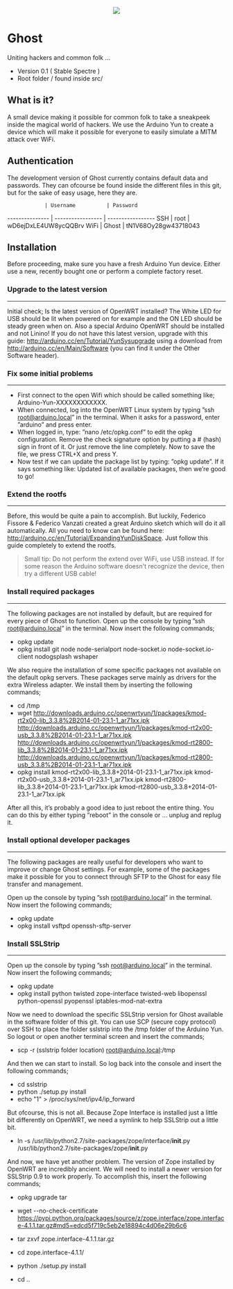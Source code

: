 <p align="center">
  <a href="http://projectghost.nl">
    <img src="http://projectghost.nl/assets/img/ghost_transparant.png"/>
  </a>
</p>

# Ghost

Uniting hackers and common folk ...

* Version 0.1 ( Stable Spectre )
* Root folder / found inside src/

## What is it?

A small device making it possible for common folk to take a sneakpeek inside the magical world of hackers. We use the Arduino Yun to create a device which will make it possible for everyone to easily simulate a MITM attack over WiFi.

## Authentication
The development version of Ghost currently contains default data and passwords.
They can ofcourse be found inside the different files in this git, but for the sake of easy usage, here they are.

                | Username          | Password
--------------- | ----------------- | -----------------
SSH             | root              | wD6ejDxLE4UW8ycQQBrv
WiFi            | Ghost             | tN1V68Oy28gw43718043

## Installation

Before proceeding, make sure you have a fresh Arduino Yun device. Either use a new, recently bought one or perform a complete factory reset.

### Upgrade to the latest version
----------------------

Initial check; Is the latest version of OpenWRT installed? The White LED for USB should be lit when powered on for example and the ON LED should be steady green when on.
Also a special Arduino OpenWRT should be installed and not Linino! If you do not have this latest version, upgrade with this guide: http://arduino.cc/en/Tutorial/YunSysupgrade using a download from http://arduino.cc/en/Main/Software (you can find it under the Other Software header).

### Fix some initial problems
----------------------

* First connect to the open Wifi which should be called something like; Arduino-Yun-XXXXXXXXXXXX.
* When connected, log into the OpenWRT Linux system by typing ”ssh root@arduino.local” in the terminal. When it asks for a password, enter ”arduino” and press enter.
* When logged in, type: ”nano /etc/opkg.conf” to edit the opkg configuration. Remove the check signature option by putting a # (hash) sign in front of it. Or just remove the line completely. Now to save the file, we press CTRL+X and press Y.
* Now test if we can update the package list by typing: ”opkg update”. If it says something like: Updated list of available packages, then we’re good to go!

### Extend the rootfs
----------------------

Before, this would be quite a pain to accomplish. But luckily, Federico Fissore & Federico Vanzati created a great Arduino sketch which will do it all automatically.
All you need to know can be found here: http://arduino.cc/en/Tutorial/ExpandingYunDiskSpace. Just follow this guide completely to extend the rootfs.

> Small tip: Do not perform the extend over WiFi, use USB instead. If for some reason the Arduino software doesn't recognize the device, then try a different USB cable!

### Install required packages
----------------------

The following packages are not installed by default, but are required for every piece of Ghost to function. Open up the console by typing ”ssh root@arduino.local” in the terminal.
Now insert the following commands;

* opkg update
* opkg install git node node-serialport node-socket.io node-socket.io-client nodogsplash wshaper

We also require the installation of some specific packages not available on the default opkg servers. These packages serve mainly as drivers for the extra Wireless adapter.
We install them by inserting the following commands;

* cd /tmp
* wget http://downloads.arduino.cc/openwrtyun/1/packages/kmod-rt2x00-lib_3.3.8%2B2014-01-23.1-1_ar71xx.ipk http://downloads.arduino.cc/openwrtyun/1/packages/kmod-rt2x00-usb_3.3.8%2B2014-01-23.1-1_ar71xx.ipk http://downloads.arduino.cc/openwrtyun/1/packages/kmod-rt2800-lib_3.3.8%2B2014-01-23.1-1_ar71xx.ipk http://downloads.arduino.cc/openwrtyun/1/packages/kmod-rt2800-usb_3.3.8%2B2014-01-23.1-1_ar71xx.ipk
* opkg install kmod-rt2x00-lib_3.3.8\+2014-01-23.1-1_ar71xx.ipk kmod-rt2x00-usb_3.3.8\+2014-01-23.1-1_ar71xx.ipk kmod-rt2800-lib_3.3.8\+2014-01-23.1-1_ar71xx.ipk kmod-rt2800-usb_3.3.8\+2014-01-23.1-1_ar71xx.ipk

After all this, it’s probably a good idea to just reboot the entire thing. You can do this by either typing ”reboot” in the console or … unplug and replug it.

### Install optional developer packages
----------------------

The following packages are really useful for developers who want to improve or change Ghost settings. For example, some of the packages make it possible for you to connect through SFTP to the Ghost for easy file transfer and management.

Open up the console by typing ”ssh root@arduino.local” in the terminal. Now insert the following commands;

* opkg update
* opkg install vsftpd openssh-sftp-server

### Install SSLStrip
----------------------

Open up the console by typing ”ssh root@arduino.local” in the terminal. Now insert the following commands;

* opkg update
* opkg install python twisted zope-interface twisted-web libopenssl python-openssl pyopenssl iptables-mod-nat-extra

Now we need to download the specific SSLStrip version for Ghost available in the software folder of this git.
You can use SCP (secure copy protocol) over SSH to place the folder sslstrip into the /tmp folder of the Arduino Yun.
So logout or open another terminal screen and insert the commands;

* scp -r (sslstrip folder location) root@arduino.local:/tmp

And then we can start to install. So log back into the console and insert the following commands;

* cd sslstrip
* python ./setup.py install
* echo "1" > /proc/sys/net/ipv4/ip_forward

But ofcourse, this is not all. Because Zope Interface is installed just a little bit differently on OpenWRT, we need a symlink to help SSLStrip out a little bit.

* ln -s /usr/lib/python2.7/site-packages/zope/interface/__init__.py /usr/lib/python2.7/site-packages/zope/__init__.py

And now, we have yet another problem. The version of Zope installed by OpenWRT are incredibly ancient. We will need to install a newer version for SSLStrip 0.9 to work properly.
To accomplish this, insert the following commands;

* opkg upgrade tar

* wget --no-check-certificate https://pypi.python.org/packages/source/z/zope.interface/zope.interface-4.1.1.tar.gz#md5=edcd5f719c5eb2e18894c4d06e29b6c6
* tar zxvf zope.interface-4.1.1.tar.gz
* cd zope.interface-4.1.1/
* python ./setup.py install
* cd ..

